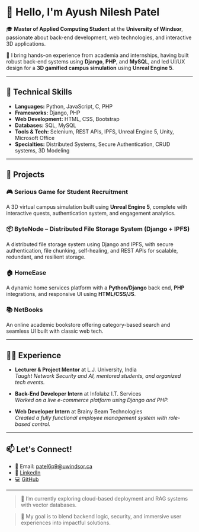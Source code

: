 # 👋 Hello, I'm Ayush Nilesh Patel

🎓 **Master of Applied Computing Student** at the **University of Windsor**, passionate about back-end development, web technologies, and interactive 3D applications.

💼 I bring hands-on experience from academia and internships, having built robust back-end systems using **Django**, **PHP**, and **MySQL**, and led UI/UX design for a **3D gamified campus simulation** using **Unreal Engine 5**.

---

## 🔧 Technical Skills

- **Languages:** Python, JavaScript, C, PHP  
- **Frameworks:** Django, PHP  
- **Web Development:** HTML, CSS, Bootstrap  
- **Databases:** SQL, MySQL  
- **Tools & Tech:** Selenium, REST APIs, IPFS, Unreal Engine 5, Unity, Microsoft Office  
- **Specialties:** Distributed Systems, Secure Authentication, CRUD systems, 3D Modeling

---

## 🚀 Projects

### 🎮 Serious Game for Student Recruitment
A 3D virtual campus simulation built using **Unreal Engine 5**, complete with interactive quests, authentication system, and engagement analytics.

### 📦 ByteNode – Distributed File Storage System (Django + IPFS)
A distributed file storage system using Django and IPFS, with secure authentication, file chunking, self-healing, and REST APIs for scalable, redundant, and resilient storage.

### 🏠 HomeEase
A dynamic home services platform with a **Python/Django** back end, **PHP** integrations, and responsive UI using **HTML/CSS/JS**.

### 📚 NetBooks
An online academic bookstore offering category-based search and seamless UI built with classic web tech.

---

## 🧑‍🏫 Experience

- **Lecturer & Project Mentor** at L.J. University, India  
  *Taught Network Security and AI, mentored students, and organized tech events.*

- **Back-End Developer Intern** at Infolabz I.T. Services  
  *Worked on a live e-commerce platform using Django and PHP.*

- **Web Developer Intern** at Brainy Beam Technologies  
  *Created a fully functional employee management system with role-based control.*

---

## 📫 Let's Connect!

- 📧 Email: [patel6p9@uwindsor.ca](mailto:patel6p9@uwindsor.ca)  
- 🔗 [LinkedIn](https://www.linkedin.com/in/ayush-patel-656438225)  
- 💻 [GitHub](https://github.com/AyushPatell)

---

> 🌱 I’m currently exploring cloud-based deployment and RAG systems with vector databases.

> 🎯 My goal is to blend backend logic, security, and immersive user experiences into impactful solutions.

